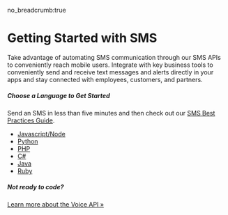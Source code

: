 no_breadcrumb:true

# Getting Started with SMS

Take advantage of automating SMS communication through our SMS APIs to conveniently reach mobile users. Integrate with key business tools to conveniently send and receive text messages and alerts directly in your apps and stay connected with employees, customers, and partners.

##### Choose a Language to Get Started

Send an SMS in less than five minutes and then check out our [SMS Best Practices Guide](../sms/best-practices).

* [Javascript/Node](./node/)
* [Python](./python/)
* [PHP](./php/)
* [C#](./c-sharp/)
* [Java](./java/)
* [Ruby](./ruby/)

##### Not ready to code?

<a class="btn btn-primary" href="https://developers.ringcentral.com/api-products/sms">Learn more about the Voice API &raquo;</a>
